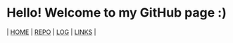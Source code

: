 # Hello! Welcome to my GitHub page :)
| [HOME]() | [REPO](https://github.com/rakharayhan/os212) | [LOG](/TXT/mylog.txt) | [LINKS](LINKS) |

